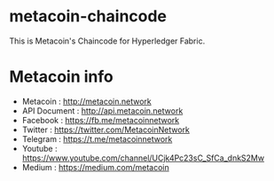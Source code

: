 # metacoin-chaincode

This is Metacoin's Chaincode for Hyperledger Fabric.


# Metacoin info
- Metacoin : http://metacoin.network
- API Document : http://api.metacoin.network
- Facebook : https://fb.me/metacoinnetwork
- Twitter : https://twitter.com/MetacoinNetwork
- Telegram : https://t.me/metacoinnetwork
- Youtube : https://www.youtube.com/channel/UCjk4Pc23sC_SfCa_dnkS2Mw
- Medium : https://medium.com/metacoin
